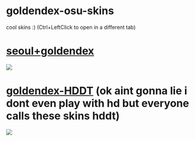 # goldendex-osu-skins

cool skins :)  (Ctrl+LeftClick to open in a different tab)






# [seoul+goldendex](https://mega.nz/file/fIgRwZaT#r4Hk5jSbZ-QzgJj4A8koUghuZckTGJRYbyI5RUFfA6I)
![](https://media.discordapp.net/attachments/1029797258763444324/1029797303399235744/unknown.png?width=1201&height=676)

# [goldendex-HDDT](https://mega.nz/file/vAZwRJxJ#a3AM_FRUp753BKXROOySKL1nltyqWJe0psGp9KxqKyo) (ok aint gonna lie i dont even play with hd but everyone calls these skins hddt)
![](https://media.discordapp.net/attachments/932221404580053002/1040706859163725975/screenshot114.jpg?width=1202&height=676)
